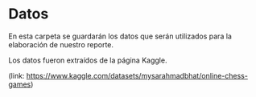 # Datos

En esta carpeta se guardarán los datos que serán utilizados para la elaboración de nuestro reporte.

Los datos fueron extraídos de la página Kaggle.

(link: <https://www.kaggle.com/datasets/mysarahmadbhat/online-chess-games>)
